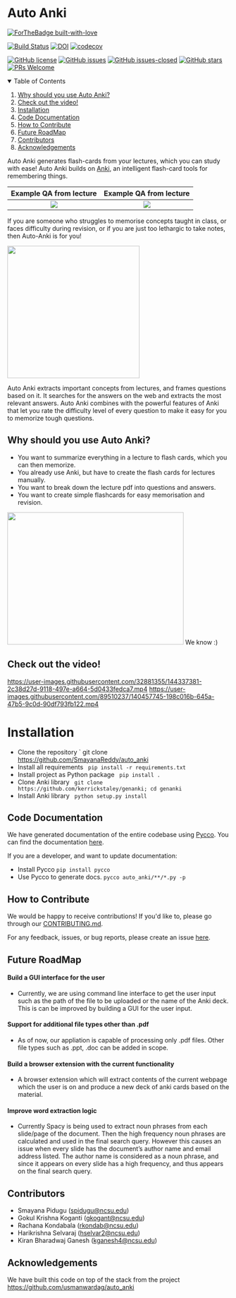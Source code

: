 



 # Auto Anki

[![ForTheBadge built-with-love](http://ForTheBadge.com/images/badges/built-with-love.svg)](https://GitHub.com/usmanwardag/auto_anki)

[![Build Status](https://app.travis-ci.com/usmanwardag/auto_anki.svg?branch=main)](https://app.travis-ci.com/usmanwardag/auto_anki)
[![DOI](https://zenodo.org/badge/DOI/10.5281/zenodo.5745931.svg)](https://doi.org/10.5281/zenodo.5745931)
[![codecov](https://codecov.io/gh/usmanwardag/auto_anki/branch/main/graph/badge.svg?token=EEGIC8T7QM)](https://codecov.io/gh/usmanwardag/auto_anki)

[![GitHub license](https://img.shields.io/github/license/usmanwardag/auto_anki)](https://github.com/auto_anki/research_buddy/blob/main/LICENSE)
[![GitHub issues](https://img.shields.io/github/issues/usmanwardag/auto_anki)](https://github.com/auto_anki/research_buddy/issues)
[![GitHub issues-closed](https://img.shields.io/github/issues-closed/usmanwardag/auto_anki)](https://github.com/usmanwardag/auto_anki/issues?q=is%3Aissue+is%3Aclosed)
[![GitHub stars](https://img.shields.io/github/stars/usmanwardag/auto_anki)](https://github.com/usmanwardag/auto_anki/stargazers)
[![PRs Welcome](https://img.shields.io/badge/PRs-welcome-brightgreen.svg?style=flat-square)](https://github.com/usmanwardag/auto_anki/pulls)

<!-- TABLE OF CONTENTS -->
<details open="open">
  <summary>Table of Contents</summary>
  <ol>
    <li><a href="#why-should-you-use-auto-anki">Why should you use Auto Anki?</a></li>
    <li><a href="#check-out-the-video">Check out the video!</a></li>
    <li><a href="#installation">Installation</a></li>
    <li><a href="#code-documentation">Code Documentation</a></li>
    <li><a href="#how-to-contribute">How to Contribute</a></li>
    <li><a href="#future-roadmap">Future RoadMap</a></li>
   <li><a href="#contributors">Contributors</a></li>
   <li><a href="#acknowledgements">Acknowledgements</a></li>
  </ol>
</details>

Auto Anki generates flash-cards from your lectures, which you can study with ease! Auto Anki builds on [Anki](https://apps.ankiweb.net/), an intelligent flash-card tools for remembering things.

Example QA from lecture            |  Example QA from lecture
:-------------------------:|:-------------------------:
![](https://github.com/usmanwardag/auto_anki/blob/main/figs/anki_1.png)  |  ![](https://github.com/usmanwardag/auto_anki/blob/main/figs/anki_2.png)

If you are someone who struggles to memorise concepts taught in class, or faces difficulty during revision, or if you are just too lethargic to take notes, then Auto-Anki is for you!

<img src="https://media.giphy.com/media/nMjVMvWm2JIT8Rd1Gt/giphy.gif" width="300" height="300">

Auto Anki extracts important concepts from lectures, and frames questions based on it. It searches for the answers on the web and extracts the most relevant answers. Auto Anki combines with the powerful features of Anki that let you rate the difficulty level of every question to make it easy for you to memorize tough questions.

## Why should you use Auto Anki?

- You want to summarize everything in a lecture to flash cards, which you can then memorize.
- You already use Anki, but have to create the flash cards for lectures manually.
- You want to break down the lecture pdf into questions and answers.
- You want to create simple flashcards for easy memorisation and revision.

<img src="https://media.giphy.com/media/7TMZ8O1bbf1UAnS4Ve/giphy.gif" width="400" height="300">
We know :)

## Check out the video!
https://user-images.githubusercontent.com/32881355/144337381-2c38d27d-9118-497e-a664-5d0433fedca7.mp4
https://user-images.githubusercontent.com/89510237/140457745-198c016b-645a-47b5-9c0d-90df793fb122.mp4

# Installation

- Clone the repository 
 ` git clone https://github.com/SmayanaReddy/auto_anki
- Install all requirements
 ` pip install -r requirements.txt`
- Install project as Python package
 ` pip install .`
- Clone Anki library
 ` git clone https://github.com/kerrickstaley/genanki; cd genanki`
- Install Anki library
 ` python setup.py install`

## Code Documentation

We have generated documentation of the entire codebase using [Pycco](https://github.com/pycco-docs/pycco). You can find the documentation [here](https://github.com/usmanwardag/auto_anki/tree/main/docs).

If you are a developer, and want to update documentation:

- Install Pycco
  `pip install pycco`
- Use Pycco to generate docs.
  `pycco auto_anki/**/*.py -p`

## How to Contribute
  
We would be happy to receive contributions! If you'd like to, please go through our [CONTRIBUTING.md](https://github.com/usmanwardag/auto_anki/blob/main/CONTRIBUTING.md). 

For any feedback, issues, or bug reports, please create an issue [here](https://github.com/usmanwardag/auto_anki/issues/new).

## Future RoadMap
#### Build a GUI interface for the user
  -  Currently, we are using command line interface to get the user input such as the path of the file to be uploaded or the name of the Anki deck. This is can be improved by building a GUI for the user input.
#### Support for additional file types other than .pdf
  - As of now, our appliation is capable of processing only .pdf files. Other file types such as .ppt, .doc can be added in scope.
#### Build a browser extension with the current functionality
  - A browser extension which will extract contents of the current webpage which the user is on and produce a new deck of anki cards based on the material.
#### Improve word extraction logic
  - Currently Spacy is being used to extract noun phrases from each slide/page of the document. Then the high frequency noun phrases are calculated and used in the final search query. However this causes an issue when every slide has the document’s author name and email address listed. The author name is considered as a noun phrase, and since it appears on every slide has a high frequency, and thus appears on the final search query.


## Contributors

* Smayana Pidugu (spidugu@ncsu.edu)
* Gokul Krishna Koganti (gkogant@ncsu.edu)
* Rachana Kondabala (rkondab@ncsu.edu)
* Harikrishna Selvaraj (hselvar2@ncsu.edu)
* Kiran Bharadwaj Ganesh (kganesh4@ncsu.edu)


## Acknowledgements
We have built this code on top of the stack from the project https://github.com/usmanwardag/auto_anki


